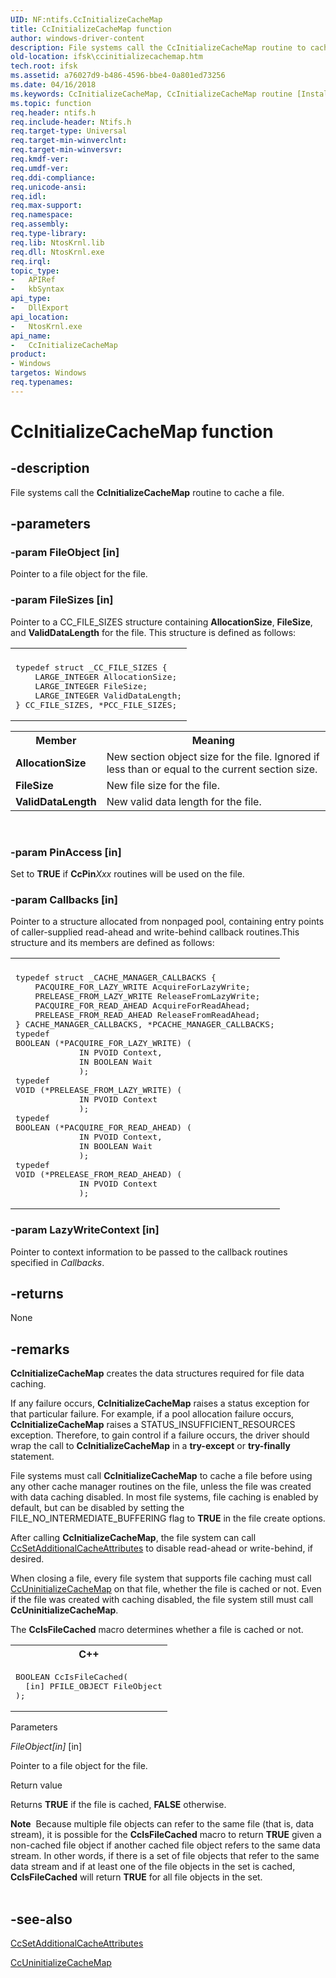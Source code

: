 ```yaml
---
UID: NF:ntifs.CcInitializeCacheMap
title: CcInitializeCacheMap function
author: windows-driver-content
description: File systems call the CcInitializeCacheMap routine to cache a file.
old-location: ifsk\ccinitializecachemap.htm
tech.root: ifsk
ms.assetid: a76027d9-b486-4596-bbe4-0a801ed73256
ms.date: 04/16/2018
ms.keywords: CcInitializeCacheMap, CcInitializeCacheMap routine [Installable File System Drivers], ccref_8a69cf72-ebb8-499d-8b15-8b0e0b912c95.xml, ifsk.ccinitializecachemap, ntifs/CcInitializeCacheMap
ms.topic: function
req.header: ntifs.h
req.include-header: Ntifs.h
req.target-type: Universal
req.target-min-winverclnt: 
req.target-min-winversvr: 
req.kmdf-ver: 
req.umdf-ver: 
req.ddi-compliance: 
req.unicode-ansi: 
req.idl: 
req.max-support: 
req.namespace: 
req.assembly: 
req.type-library: 
req.lib: NtosKrnl.lib
req.dll: NtosKrnl.exe
req.irql: 
topic_type:
-	APIRef
-	kbSyntax
api_type:
-	DllExport
api_location:
-	NtosKrnl.exe
api_name:
-	CcInitializeCacheMap
product:
- Windows
targetos: Windows
req.typenames: 
---
```


# CcInitializeCacheMap function


## -description


File systems call the <b>CcInitializeCacheMap</b> routine to cache a file.


## -parameters




### -param FileObject [in]

Pointer to a file object for the file.


### -param FileSizes [in]

Pointer to a CC_FILE_SIZES structure containing <b>AllocationSize</b>, <b>FileSize</b>, and <b>ValidDataLength</b> for the file. This structure is defined as follows:

<div class="code"><span codelanguage=""><table>
<tr>
<th></th>
</tr>
<tr>
<td>
<pre>typedef struct _CC_FILE_SIZES {
    LARGE_INTEGER AllocationSize;
    LARGE_INTEGER FileSize;
    LARGE_INTEGER ValidDataLength;
} CC_FILE_SIZES, *PCC_FILE_SIZES;</pre>
</td>
</tr>
</table></span></div>
<table>
<tr>
<th>Member</th>
<th>Meaning</th>
</tr>
<tr>
<td>
<b>AllocationSize</b>

</td>
<td>
New section object size for the file. Ignored if less than or equal to the current section size.

</td>
</tr>
<tr>
<td>
<b>FileSize</b>

</td>
<td>
New file size for the file.

</td>
</tr>
<tr>
<td>
<b>ValidDataLength</b>

</td>
<td>
New valid data length for the file.

</td>
</tr>
</table>
 


### -param PinAccess [in]

Set to <b>TRUE</b> if <b>CcPin</b><i>Xxx</i> routines will be used on the file.


### -param Callbacks [in]

Pointer to a structure allocated from nonpaged pool, containing entry points of caller-supplied read-ahead and write-behind callback routines.This structure and its members are defined as follows:

<div class="code"><span codelanguage=""><table>
<tr>
<th></th>
</tr>
<tr>
<td>
<pre>typedef struct _CACHE_MANAGER_CALLBACKS {
    PACQUIRE_FOR_LAZY_WRITE AcquireForLazyWrite;
    PRELEASE_FROM_LAZY_WRITE ReleaseFromLazyWrite;
    PACQUIRE_FOR_READ_AHEAD AcquireForReadAhead;
    PRELEASE_FROM_READ_AHEAD ReleaseFromReadAhead;
} CACHE_MANAGER_CALLBACKS, *PCACHE_MANAGER_CALLBACKS;
typedef
BOOLEAN (*PACQUIRE_FOR_LAZY_WRITE) (
             IN PVOID Context,
             IN BOOLEAN Wait
             );
typedef
VOID (*PRELEASE_FROM_LAZY_WRITE) (
             IN PVOID Context
             );
typedef
BOOLEAN (*PACQUIRE_FOR_READ_AHEAD) (
             IN PVOID Context,
             IN BOOLEAN Wait
             );
typedef
VOID (*PRELEASE_FROM_READ_AHEAD) (
             IN PVOID Context
             );</pre>
</td>
</tr>
</table></span></div>

### -param LazyWriteContext [in]

Pointer to context information to be passed to the callback routines specified in <i>Callbacks</i>.


## -returns



None




## -remarks



<b>CcInitializeCacheMap</b> creates the data structures required for file data caching.

If any failure occurs, <b>CcInitializeCacheMap</b> raises a status exception for that particular failure. For example, if a pool allocation failure occurs, <b>CcInitializeCacheMap</b> raises a STATUS_INSUFFICIENT_RESOURCES exception. Therefore, to gain control if a failure occurs, the driver should wrap the call to <b>CcInitializeCacheMap</b> in a <b>try-except</b> or <b>try-finally</b> statement.

File systems must call <b>CcInitializeCacheMap</b> to cache a file before using any other cache manager routines on the file, unless the file was created with data caching disabled. In most file systems, file caching is enabled by default, but can be disabled by setting the FILE_NO_INTERMEDIATE_BUFFERING flag to <b>TRUE</b> in the file create options.

After calling <b>CcInitializeCacheMap</b>, the file system can call <a href="https://msdn.microsoft.com/library/windows/hardware/ff539203">CcSetAdditionalCacheAttributes</a> to disable read-ahead or write-behind, if desired.

When closing a file, every file system that supports file caching must call <a href="https://msdn.microsoft.com/library/windows/hardware/ff539225">CcUninitializeCacheMap</a> on that file, whether the file is cached or not. Even if the file was created with caching disabled, the file system still must call <b>CcUninitializeCacheMap</b>.

The <b>CcIsFileCached</b> macro determines whether a file is cached or not.

<div class="code"><span codelanguage="ManagedCPlusPlus"><table>
<tr>
<th>C++</th>
</tr>
<tr>
<td>
<pre>BOOLEAN CcIsFileCached(
  [in] PFILE_OBJECT FileObject
);
</pre>
</td>
</tr>
</table></span></div>
Parameters

<i>FileObject[in]</i> [in]

Pointer to a file object for the file.

Return value

Returns <b>TRUE</b> if the file is cached, <b>FALSE</b> otherwise.

<div class="alert"><b>Note</b>  Because multiple file objects can refer to the same file (that is, data stream), it is possible for the <b>CcIsFileCached</b> macro to return <b>TRUE</b> given a non-cached file object if another cached file object refers to the same data stream.  In other words, if there is a set of file objects that refer to the same data stream and if at least one of the file objects in the set is cached, <b>CcIsFileCached</b> will return <b>TRUE</b> for all file objects in the set.</div>
<div> </div>



## -see-also




<a href="https://msdn.microsoft.com/library/windows/hardware/ff539203">CcSetAdditionalCacheAttributes</a>



<a href="https://msdn.microsoft.com/library/windows/hardware/ff539225">CcUninitializeCacheMap</a>
 

 

